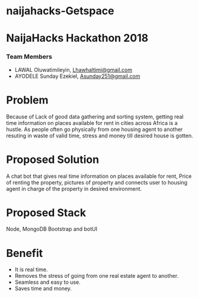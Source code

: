 # naijahacks-Getspace

# NaijaHacks Hackathon 2018

### Team Members

- LAWAL Oluwatimileyin, Lhawhaltimi@gmail.com
- AYODELE Sunday Ezekiel, Asunday251@gmail.com


# Problem

Because of Lack of good data gathering and sorting system, getting real time information on places available for rent in cities across Africa is a hustle. As people often go physically from one housing agent to another resuting in waste of valid time, stress and money till desired house is gotten.

# Proposed Solution
A chat bot that gives real time information on places available for rent, Price of renting the property, pictures of property and connects user to housing agent in charge of the property in desired environment.

# Proposed Stack

Node,  MongoDB Bootstrap and botUI

# Benefit

- It is real time.
- Removes the stress of going from one real estate agent to another.
- Seamless and easy to use.
- Saves time and money.


